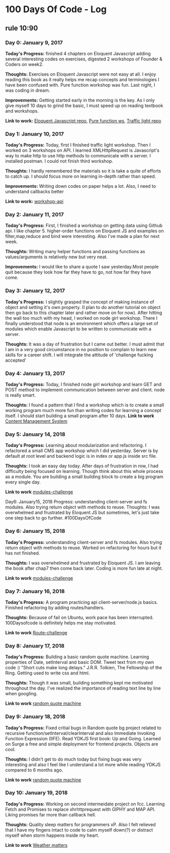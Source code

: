# 100 Days Of Code - Log
## rule 10:90

### Day 0: January 9, 2017
**Today's Progress:** finished 4 chapters on Eloquent Javascript adding several interesting codes on exercises, digested 2 workshops of Founder & Coders on week2.

**Thoughts:** Exercises on Eloquent Javascript were not easy at all. I enjoy reading this book as it really helps me recap concepts and terminologies I have been confused with. Pure function workshop was fun. Last night, I was coding in dream.

**Improvements:** Getting started early in the morning is the key. As I only give myself 10 days to grind the basic, I must speed up on reading textbook and workshops.

**Link to work:** [Eloquent Javascript repo](https://github.com/Heathercoraje/Eloquent-Javascript), [Pure function ws](https://github.com/Heathercoraje/ws-pure-functions-easy-testing), [Traffic light repo](https://github.com/Heathercoraje/morning-challenge-traffic-lights)

### Day 1: January 10, 2017
**Today's Progress:** Today, first I finished traffic light workshop. Then I worked on 3 workshops on API. I learned XMLHttpRequest is Javascript's way to make http to use http methods to communicate with a server. I installed postman. I could not finish third workshop.

**Thoughts:** I hardly remembered the materials so it is take a quite of efforts to catch up. I should focus more on learning in-depth rather than speed.

**Improvements:** Writing down codes on paper helps a lot. Also, I need to understand callbacks better

**Link to work:**  [workshop-api](https://github.com/Heathercoraje/workshop-APIs)

### Day 2: January 11, 2017
**Today's Progress:** First, I finished a workshop on getting data using Github api. I like chapter 5. higher-order functions on Eloquent JS and examples on filter,map,reduce and bind were interesting. Also I've made a plan for next week.

**Thoughts:** Writing many helper functions and passing functions as values/arguments is relatively new but very neat.

**Improvements:** I would like to share a quote I saw yesterday.Most people quit because they look how far they have to go, not how far they have come.

### Day 3: January 12, 2017
**Today's Progress:** I slightly grasped the concept of making instance of object and setting it's own property. (I plan to do another tutorial on object then go back to this chapter later and rather move on for now). After hitting the wall too much with my head, I worked on node girl workshop. There I finally understood that node is an environment which offers a large set of modules which enable Javascript to be written to communicate with a server.

**Thoughts:** It was a day of frustration but I came out better. I must admit that I am in a very good circumstance in no position to complain to learn new skills for a career shift. I will integrate the attitude of 'challenge fucking accepted'

### Day 4: January 13, 2017
**Today's Progress:** Today, I finished node girl workshop and learn GET and POST method to implement communication between server and client. node is really smart.

**Thoughts:** I found a pattern that I find a workshop which is to create a small working program much more fun than writing codes for learning a concept itself. I should start building a small program after 10 days.
**Link to work** [Content Management System](https://github.com/Heathercoraje/workshop-cms)

### Day 5: January 14, 2018
**Today's Progress:** Learning about modularization and refactoring. I refactored a small CMS app workshop which I did yesterday. Server is by default at root level and backend logic is in index or app.js inside src file.  

**Thoughts:** I took an easy day today. After days of frustration in row, I had difficulty being focused on learning. Though think about this whole process as a module. You are building a small building block to create a big program every single day.

**Link to work** [modules-challenge](https://github.com/Heathercoraje/modules-challenge)

Day6: January15, 2018
Progress: understanding client-server and fs modules. Also trying return object with methods to reuse.
Thoughts: I was overwhelmed and frustrated by Eloquent JS but sometimes, let's just take one step back to go further. #100DaysOfCode

### Day 6: January 15, 2018
**Today's Progress:** understanding client-server and fs modules. Also trying return object with methods to reuse. Worked on refactoring for hours but it has not finished.

**Thoughts:** I was overwhelmed and frustrated by Eloquent JS. I am leaving the book after chap7 then come back later. Coding is more fun late at night.

**Link to work** [modules-challenge](https://github.com/Heathercoraje/modules-challenge)

### Day 7: January 16, 2018
**Today's Progress:** A program practicing api client-server/node.js basics. Finished refactoring by adding routes/handlers. 

**Thoughts:** Because of fail on Ubuntu, work pace has been interrupted. 100Daysofcode is definitely helps me stay motivated.

**Link to work** [Route-challenge](https://github.com/Heathercoraje/router-challenge-)

### Day 8: January 17, 2018
**Today's Progress:** Building a basic random quote machine. Learning properties of Date, setInterval and basic DOM. Tweet text from my own code :) "Short cuts make long delays.”   J.R.R. Tolkien, The Fellowship of the Ring. Getting used to write css and html. 

**Thoughts:** Though it was small, building something kept me motivated throughout the day. I've realized the importance of reading text line by line when googling.

**Link to work** [random quote machine](https://github.com/Heathercoraje/random-quote-bg)

### Day 9: January 18, 2018
**Today's Progress:** Fixed critial bugs in Random quote bg project related to recursive function/setInterval/clearInterval and also Immediate Invoking Function Expression (IIFE). Read YDKJS first book: Up and Going. Learned on Surge a free and simple deployment for frontend projects. Objects are cool.

**Thoughts:** I didn't get to do much today but fixing bugs was very interesting and also I feel like I understand a lot more while reading YDKJS compared to 6 months ago.

**Link to work** [random quote machine](https://github.com/Heathercoraje/random-quote-bg)

### Day 10: January 19, 2018
**Today's Progress:** Working on second intermeidate project on fcc. Learning Fetch and Promises to replace xhrhttprequest with GIPHY and MAP API. Liking promises far more than callback hell. 

**Thoughts:** Quality sleep matters for programmers xP. Also I felt relieved that I have my fingers intact to code to calm myself down(?) or distract myself when storm happens inside my heart. 

**Link to work** [Weather matters](https://github.com/Heathercoraje/weather-matters )



